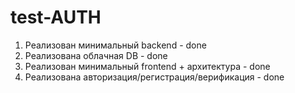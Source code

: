 # test-AUTH

1. Реализован минимальный backend - done
2. Реализована облачная DB - done
3. Реализован минимальный frontend + архитектура - done
4. Реализована авторизация/регистрация/верификация - done
